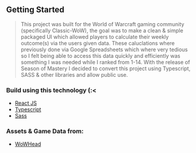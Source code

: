 ## Getting Started
> This project was built for the World of Warcraft gaming community (specifically Classic-WoW), the goal was to make a clean & simple packaged UI which allowed players to calculate their weekly outcome(s) via the users given data. These caluclations where previously done via Google Spreadsheets which where very tedious so I felt being able to access this data quickly and efficiently was something I was needed while I ranked from 1-14. With the release of Season of Mastery I decided to convert this project using Typescript, SASS & other libraries and allow public use.

### Build using this technology (:<
- [React JS](https://reactjs.org/)
- [Typescript](https://www.typescriptlang.org/)
- [Sass](https://sass-lang.com/)

### Assets & Game Data from: 
- [WoWHead](https://classic.wowhead.com/guides/pvp-honor-system-overview-wow-classic)
